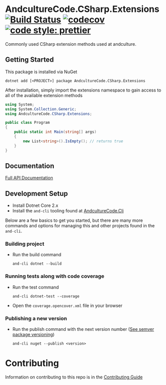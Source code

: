 # AndcultureCode.CSharp.Extensions [![Build Status](https://travis-ci.org/AndcultureCode/AndcultureCode.CSharp.Extensions.svg?branch=master)](https://travis-ci.org/AndcultureCode/AndcultureCode.CSharp.Extensions) [![codecov](https://codecov.io/gh/AndcultureCode/AndcultureCode.CSharp.Extensions/branch/master/graph/badge.svg)](https://codecov.io/gh/AndcultureCode/AndcultureCode.CSharp.Extensions) [![code style: prettier](https://img.shields.io/badge/code_style-prettier-ff69b4.svg?style=flat-square)](https://github.com/prettier/prettier)

Commonly used CSharp extension methods used at andculture.

## Getting Started

This package is installed via NuGet

```
dotnet add [<PROJECT>] package AndcultureCode.CSharp.Extensions
```

After installation, simply import the extensions namespace to gain access
to all of the available extension methods

```csharp
using System;
using System.Collection.Generic;
using AndcultureCode.CSharp.Extensions;

public class Program
{
    public static int Main(string[] args)
    {
        new List<string>().IsEmpty(); // returns true
    }
}
```

## Documentation

[Full API Documentation](src/AndcultureCode.CSharp.Extensions/AndcultureCode.CSharp.Extensions.md)

## Development Setup

-   Install Dotnet Core 2.x
-   Install the `and-cli` tooling found at [AndcultureCode.Cli](https://github.com/AndcultureCode/AndcultureCode.Cli)

Below are a few basics to get you started, but there are many more commands and options for managing this and other projects found in the `and-cli`.

### Building project

-   Run the build command
    ```
    and-cli dotnet --build
    ```

### Running tests along with code coverage

-   Run the test command
    ```
    and-cli dotnet-test --coverage
    ```
-   Open the `coverage.opencover.xml` file in your browser

### Publishing a new version

-   Run the publish command with the next version number ([See semver package versioning](https://docs.microsoft.com/en-us/nuget/concepts/package-versioning))
    ```
    and-cli nuget --publish <version>
    ```

# Contributing

Information on contributing to this repo is in the [Contributing Guide](CONTRIBUTING.md)
